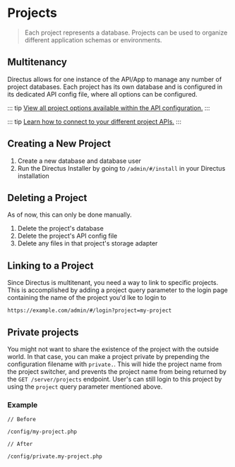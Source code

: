 # Projects

> Each project represents a database. Projects can be used to organize different application schemas or environments.

## Multitenancy

Directus allows for one instance of the API/App to manage any number of project databases. Each project has its own database and is configured in its dedicated API config file, where all options can be configured.

::: tip
[View all project options available within the API configuration.](/advanced/api/configuration.html#config-file-options)
:::

::: tip
[Learn how to connect to your different project APIs.](/api/reference.html#project-prefix)
:::

## Creating a New Project

1. Create a new database and database user
1. Run the Directus Installer by going to `/admin/#/install` in your Directus installation

## Deleting a Project

As of now, this can only be done manually.

1. Delete the project's database
1. Delete the project's API config file
1. Delete any files in that project's storage adapter

## Linking to a Project

Since Directus is multitenant, you need a way to link to specific projects. This is accomplished by adding a project query parameter to the login page containing the name of the project you'd lke to login to

```
https://example.com/admin/#/login?project=my-project
```

## Private projects

You might not want to share the existence of the project with the outside world. In that case, you can make a project private by prepending the configuration filename with `private.`. This will hide the project name from the project switcher, and prevents the project name from being returned by the `GET /server/projects` endpoint. User's can still login to this project by using the `project` query parameter mentioned above.

### Example

```
// Before

/config/my-project.php

// After

/config/private.my-project.php
```
